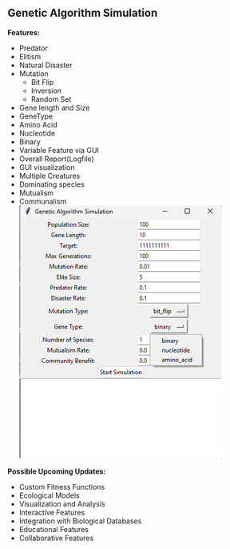 ##  Genetic Algorithm Simulation 
**Features:**

 - Predator
 - Elitism 
 - Natural Disaster 
 - Mutation 
   - Bit Flip
   - Inversion 
   - Random Set
 - Gene length and Size
 - GeneType
  - Amino Acid
  - Nucleotide
  - Binary
 - Variable Feature via GUI
 - Overall Report(Logfile)
 - GUI visualization 
 - Multiple Creatures
 - Dominating species 
 - Mutualism 
 - Communalism   
 ![enter image description here](https://github.com/Dumbo-programmer/Genetic-Algorithm-Simulation/blob/main/image1.png?raw=true)


**Possible Upcoming Updates:** 
- Custom Fitness Functions
- Ecological Models
- Visualization and Analysis
- Interactive Features
- Integration with Biological Databases
- Educational Features
- Collaborative Features
